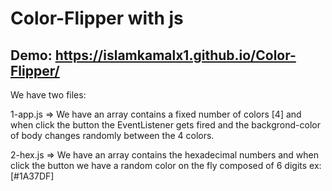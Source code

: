 # Color-Flipper with js
## Demo: https://islamkamalx1.github.io/Color-Flipper/

We have two files:

1-app.js => We have an array contains a fixed number of colors [4] and when click the button the EventListener gets fired and the backgrond-color of body changes randomly between the 4 colors.

2-hex.js => We have an array contains the hexadecimal numbers and when click the button we have a random color on the fly composed of 6 digits ex:[#1A37DF]
